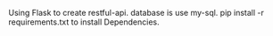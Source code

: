 Using Flask to create restful-api.
database is use my-sql.
pip install -r requirements.txt to install Dependencies.
